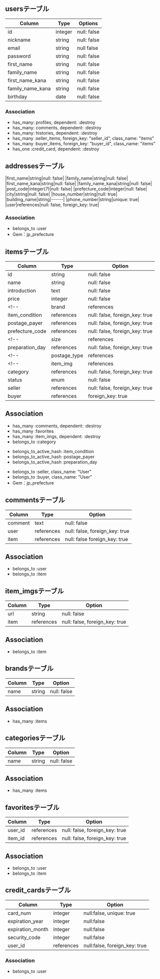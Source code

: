 ## usersテーブル
|Column|Type|Options|
|------|----|-------|
|id|integer|null: false|
|nickname|string|null: false|
|email|string|null false|
|password|string|null: false|
|first_name|string|null: false|
|family_name|string|null: false|
|first_name_kana|string|null: false|
|family_name_kana|string|null: false|
|birthday|date|null: false|

### Association
- has_many: profiles, dependent: :destroy
- has_many: comments, dependent: :destroy
- has_many: histories, dependent: :destroy
- has_many :seller_items, foreign_key: "seller_id", class_name: "items"
- has_many :buyer_items, foreign_key: "buyer_id", class_name: "items"
- has_one :credit_card, dependent: :destroy


## addressesテーブル

|first_name|string|null: false|
|family_name|string|null: false|
|first_name_kana|string|null: false|
|family_name_kana|string|null: false|
|post_code|integer(7)|null: false|
|prefecture_code|integer|null: false|
|city|string|null: false|
|house_number|string|null: true|
|building_name|string|------|
|phone_number|string|unique: true|
|user|references|null: false, foreign_key: true|

### Association
- belongs_to :user
- Gem：jp_prefecture

## itemsテーブル
|Column|Type|Option|
|------|----|------|
|id|string|null: false|
|name|string|null: false|
|introduction|text|null: false|
|price|integer|null: false|
<!-- |brand|references|foreign_key: true| -->
|item_condition|references|null: false, foreign_key: true|
|postage_payer|references|null: false, foreign_key: true|
|prefecture_code|references|null: false, foreign_key: true|
<!-- |size|references|null: false, foreign_key: true| -->
|preparation_day|references|null: false, foreign_key: true|
<!-- |postage_type|references|null: false, foreign_key: true| -->
<!-- |item_img|references|null: false, foreign_key: true| -->
|category|references|null: false, foreign_key: true|
|status|enum|null: false|
|seller|references|null: false, foreign_key: true|
|buyer|references|foreign_key: true|

## Association
- has_many :comments, dependent: :destroy
- has_many :favorites
- has_many :item_imgs, dependent: :destroy
- belongs_to :category
<!-- - belongs_to_active_hash :size -->
- belongs_to_active_hash :item_condition
- belongs_to_active_hash :postage_payer
- belongs_to_active_hash :preparation_day
<!-- - belongs_to_active_hash :postage_type -->
<!-- - belongs_to :brand -->
- belongs_to :seller, class_name: "User"
- belongs_to :buyer, class_name: "User"
- Gem：jp_prefecture


## commentsテーブル
|Column|Type|Option|
|------|----|------|
|comment|text|null: false|
|user|references|null: false, foreign_key: true|
|item|references|null: false foreign_key: true|

## Association
- belongs_to :user
- belongs_to :item


## item_imgsテーブル
|Column|Type|Option|
|------|----|------|
|url|string|null: false|
|item|references|null: false, foreign_key: true|

## Association
- belongs_to :item


## brandsテーブル
|Column|Type|Option|
|------|----|------|
|name|string|null: false|

## Association
- has_many :items


## categoriesテーブル
|Column|Type|Option|
|------|----|------|
|name|string|null: false|

## Association
- has_many :items


## favoritesテーブル
|Column|Type|Option|
|------|----|------|
|user_id|references|null: false, foreign_key: true|
|item_id|references|null: false, foreign_key: true|

## Association
- belongs_to :user
- belongs_to :item


## credit_cardsテーブル
|Column|Type|Option|
|------|----|------|
|card_num|integer|null:false, unique: true|
|expiration_year|integer|null:false|
|expiration_month|integer|null:false|
|security_code|integer|null:false|
|user_id|references|null:false, foreign_key: true|

### Association
- belongs_to :user